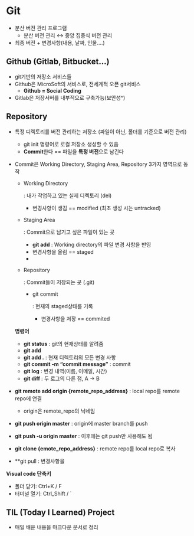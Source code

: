 # Git

- 분산 버전 관리 프로그램
  - 분산 버전 관리 ↔ 중앙 집중식 버전 관리
- 최종 버전 + 변경사항(내용, 날짜, 인물….)

## Github (Gitlab, Bitbucket…)

- git기반의 저장소 서비스들
- Github은 MicroSoft의 서비스로, 전세계적 오픈 git서비스
  - **Github = Social Coding**
- Gitlab은 저장서버를 내부적으로 구축가능(보안성^)

## Repository

- 특정 디렉토리를 버전 관리하는 저장소 (파일이 아닌, 폴더를 기준으로 버전 관리)

  - git init 명령어로 로컬 저장소 생성할 수 있음
  - **Commit**한다 == 파일을 **특정 버전**으로 남긴다

- Commit은 Working Directory, Staging Area, Repository 3가지 영역으로 동작

  - Working Directory

     : 내가 작업하고 있는 실제 디렉토리 (del)

    - 변경사항이 생김 == modified (최초 생성 시는 untracked)

  - Staging Area

     : Commit으로 남기고 싶은 파일이 있는 곳

    - **git add** : Working directory의 파일 변경 사항을 반영
    - 변경사항을 올림 == staged
    - 

  - Repository

     : Commit들이 저장되는 곳 (.git)

    - git commit

       : 현재의 staged상태를 기록

      - 변경사항을 저장 == commited

  **명령어**

  - **git status** : git의 현재상태를 알려줌
  - **git add <file>**
  - **git add .** : 현재 디렉토리의 모든 변경 사항
  - **git commit -m “commit message”** : commit
  - **git log** : 변경 내역(이름, 이메일, 시간)
  - **git diff <log A ID> <log B ID>** : 두 로그의 다른 점, A → B

- **git remote add origin {remote_repo_address}** : local repo를 remote repo에 연결

  - origin은 remote_repo의 닉네임

- **git push origin master** : origin에 master branch를 push

- **git push -u origin master** : 이후에는 git push만 사용해도 됨

- **git clone {emote_repo_address}** : remote repo를 local repo로 복사
  
- **git pull  : 변경사항을  

**Visual code 단축키**

- 폴더 닫기: Ctrl+K / F
- 터미널 열기: Ctrl_Shift / `

## TIL (Today I Learned) Project

- 매일 배운 내용을 마크다운 문서로 정리
